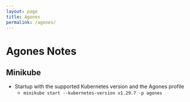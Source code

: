 ```yaml
---
layout: page
title: Agones
permalink: /agones/
---
```


# Agones Notes

## Minikube

* Startup with the supported Kubernetes version and the Agones profile
  *  `minikube start --kubernetes-version v1.29.7 -p agones`
